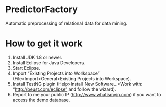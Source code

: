 PredictorFactory
================

Automatic preprocessing of relational data for data mining.

How to get it work
==================
1.	Install JDK 1.8 or newer.
2.	Install Eclipse for Java Developers.
3.	Start Eclipse.
4.	Import “Existing Projects into Workspace” (File>Import>General>Existing Projects into Workspace).
5.	Install TestNG plugin (Help>Install New Software…>Work with: “http://beust.com/eclipse” and follow the wizard).
6.	Report to me your public IP (http://www.whatismyip.com) if you want to access the demo database.


